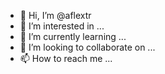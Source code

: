 - 👋 Hi, I’m @aflextr
- 👀 I’m interested in ...
- 🌱 I’m currently learning ...
- 💞️ I’m looking to collaborate on ...
- 📫 How to reach me ...

<!---
aflextr/aflextr is a ✨ special ✨ repository because its `README.md` (this file) appears on your GitHub profile.
You can click the Preview link to take a look at your changes.
--->
